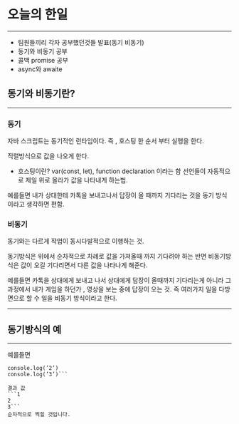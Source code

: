 # 오늘의 한일
___

* 팀원들끼리 각자 공부했던것들 발표(동기 비동기)
* 동기와 비동기 공부
* 콜백 promise 공부
* async와 awaite

## 동기와 비동기란?
___

### 동기

자바 스크립트는 동기적인 런타임이다. 즉 , 호스팅 한 순서 부터 실행을 한다.

직렬방식으로 값을 나오게 한다.

* 호스팅이란?
var(const, let), function declaration 이라는 함 선언들이 자동적으로 제일 위로 올라가 값을 나타내게 하는법.

예를들면 
내가 상대한테 카톡을 보내고나서 답장이 올 때까지 기다리는 것을 
동기 방식이라고 생각하면 편함.

### 비동기
동기와는 다르게 작업이 동시다발적으로 이행하는 것.

동기방식은 위에서 순차적으로 차례로 값을 가져올때 까지 기다려야 하는 반면 비동기방식은 값이 오길 기다리면서 다른 값을 나타나게 해준다.

예를들면
카톡을 상대에게 보내고 나서 상대에게 답장이 올때까지 기다리는게 아니라 그 과정에서 내가 게임을 하던가 , 
영상을 보는 중에 답장이 오는 것. 즉 여러가지 일을 다방면으로 할 수 일을 비동기 방식이라고 한다.
___

## 동기방식의 예
___

예를들면

```console.log(’1’)
console.log(’2’)
console.log(’3’)```

결과 값
```1
2
3```
순차적으로 찍힐 것입니다. 





